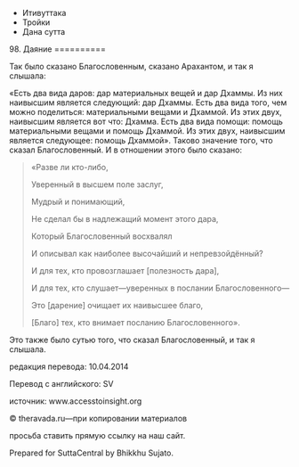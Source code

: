 









* Итивуттака
* Тройки
* Дана сутта


98\. Даяние
\=\=\=\=\=\=\=\=\=\=



Так было сказано Благословенным, сказано Арахантом, и так я слышала:


«Есть два вида даров: дар материальных вещей и дар Дхаммы\. Из них наивысшим является следующий: дар Дхаммы\. Есть два вида того, чем можно поделиться: материальными вещами и Дхаммой\. Из этих двух, наивысшим является вот что: Дхамма\. Есть два вида помощи: помощь материальными вещами и помощь Дхаммой\. Из этих двух, наивысшим является следующее: помощь Дхаммой»\. Таково значение того, что сказал Благословенный\. И в отношении этого было сказано:



> «Разве ли кто\-либо,  
> 
> Уверенный в высшем поле заслуг,  
> 
> Мудрый и понимающий,  
> 
> Не сделал бы в надлежащий момент этого дара,  
> 
> Который Благословенный восхвалял  
> 
> И описывал как наиболее высочайший и непревзойдённый?  
> 
> И для тех, кто провозглашает \[полезность дара\],  
> 
> И для тех, кто слушает—уверенных в послании Благословенного—  
> 
> Это \[дарение\] очищает их наивысшее благо,  
> 
> \[Благо\] тех, кто внимает посланию Благословенного»\.


Это также было сутью того, что сказал Благословенный, и так я слышала\.



редакция перевода: 10\.04\.2014


Перевод с английского: SV


источник: www\.accesstoinsight\.org


© theravada\.ru—при копировании материалов


просьба ставить прямую ссылку на наш сайт\.


Prepared for SuttaCentral by Bhikkhu Sujato\.






